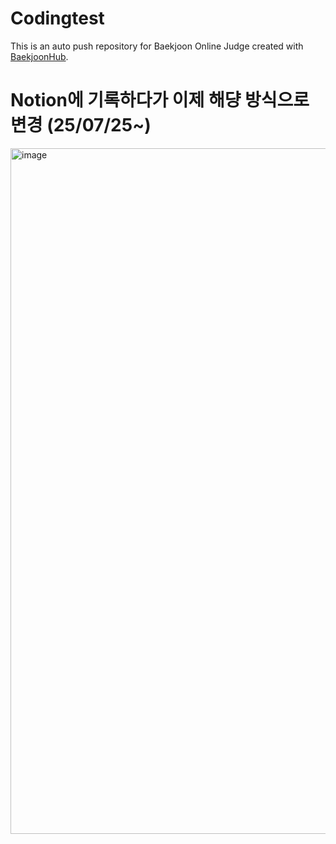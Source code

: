 # Codingtest
This is an auto push repository for Baekjoon Online Judge created with [BaekjoonHub](https://github.com/BaekjoonHub/BaekjoonHub).

# Notion에 기록하다가 이제 해댱 방식으로 변경 (25/07/25~)
<img width="630" height="1097" alt="image" src="https://github.com/user-attachments/assets/8c60a76b-ba89-43af-9e69-15df4e19f40e" />

